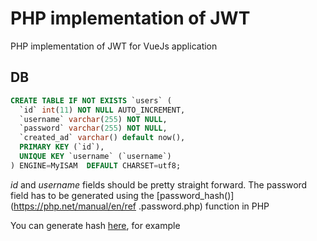 # PHP implementation of JWT

PHP implementation of JWT for VueJs application

## DB

```sql
CREATE TABLE IF NOT EXISTS `users` (
  `id` int(11) NOT NULL AUTO_INCREMENT,
  `username` varchar(255) NOT NULL,
  `password` varchar(255) NOT NULL,
  `created_ad` varchar() default now(),  
  PRIMARY KEY (`id`),
  UNIQUE KEY `username` (`username`)
) ENGINE=MyISAM  DEFAULT CHARSET=utf8;
```
_id_ and _username_ fields should be pretty straight forward. The password field has to be generated using the [password_hash()](https://php.net/manual/en/ref
.password.php) function in PHP

You can generate hash [here](http://www.passwordtool.hu/php5-password-hash-generator), for example
